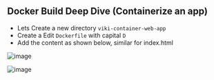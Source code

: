 ## Docker Build Deep Dive (Containerize an app)

* Lets Create a new directory `viki-container-web-app` 
* Create a Edit `Dockerfile` with capital `D`
* Add the content as shown below, similar for index.html

![image](https://user-images.githubusercontent.com/13016162/62513403-9ee58780-b839-11e9-8833-4414eb329e3b.png)

![image](https://user-images.githubusercontent.com/13016162/62511989-bd488480-b833-11e9-8e46-d0949a09a40e.png)

